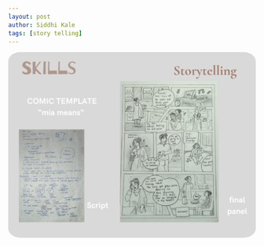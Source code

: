 ```yaml
---
layout: post
author: Siddhi Kale
tags: [story telling]
---
```


<img src="/assets/images/portfolio/21.png" style="border-radius: 5%;">
